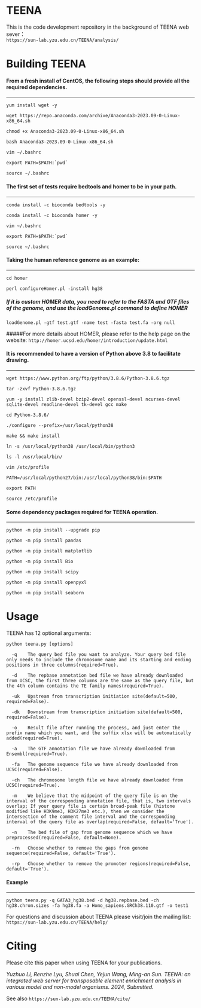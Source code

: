 # TEENA

This is the code development repository in the background of TEENA web sever：  
`https://sun-lab.yzu.edu.cn/TEENA/analysis/`

# Building TEENA  

#### From a fresh install of CentOS, the following steps should provide all the required dependencies.  
------------------------------------------------------------------------------------------------  
```
yum install wget -y
```
```
wget https://repo.anaconda.com/archive/Anaconda3-2023.09-0-Linux-x86_64.sh
```
```
chmod +x Anaconda3-2023.09-0-Linux-x86_64.sh
```
```
bash Anaconda3-2023.09-0-Linux-x86_64.sh
```
```
vim ~/.bashrc  
```
```
export PATH=$PATH:`pwd`   
```
```
source ~/.bashrc
```

#### The first set of tests require bedtools and homer to be in your path.  
------------------------------------------------------------------------------------------------
```
conda install -c bioconda bedtools -y
```
```
conda install -c bioconda homer -y  
```
```
vim ~/.bashrc  
```
```
export PATH=$PATH:`pwd`   
```
```
source ~/.bashrc  
```

#### Taking the human reference genome as an example:  
------------------------------------------------------------------------------------------------
```
cd homer
```
```
perl configureHomer.pl -install hg38  
```
##### If it is custom HOMER data, you need to refer to the FASTA and GTF files of the genome, and use the loadGenome.pl command to define HOMER  

```
loadGenome.pl -gtf test.gtf -name test -fasta test.fa -org null
```

#####For more details about HOMER, please refer to the help page on the website: `http://homer.ucsd.edu/homer/introduction/update.html`


#### It is recommended to have a version of Python above 3.8 to facilitate drawing.  
------------------------------------------------------------------------------------------------
```
wget https://www.python.org/ftp/python/3.8.6/Python-3.8.6.tgz
```
```
tar -zxvf Python-3.8.6.tgz
```
```
yum -y install zlib-devel bzip2-devel openssl-devel ncurses-devel sqlite-devel readline-devel tk-devel gcc make  
```
```
cd Python-3.8.6/  
```
```
./configure --prefix=/usr/local/python38  
```
```
make && make install  
```
```
ln -s /usr/local/python38 /usr/local/bin/python3  
```
```
ls -l /usr/local/bin/  
```
```
vim /etc/profile  
```
```
PATH=/usr/local/python27/bin:/usr/local/python38/bin:$PATH  
```
```
export PATH  
```
```
source /etc/profile
```


#### Some dependency packages required for TEENA operation.  
------------------------------------------------------------------------------------------------
```
python -m pip install --upgrade pip  
```
```
python -m pip install pandas  
```
```
python -m pip install matplotlib  
```
```
python -m pip install Bio  
```
```
python -m pip install scipy  
```
```
python -m pip install openpyxl  
```
```
python -m pip install seaborn  
```

# Usage  

TEENA has 12 optional arguments: 
```
python teena.py [options]  

  -q	The query bed file you want to analyze. Your query bed file only needs to include the chromosome name and its starting and ending positions in three columns(required=True).  

  -d 	The repbase annotation bed file we have already downloaded from UCSC, the first three columns are the same as the query file, but the 4th column contains the TE family names(required=True).  
  
  -uk 	Upstream from transcription initiation site(default=500, required=False).  
  
  -dk	Downstream from transcription initiation site(default=500, required=False).  
  
  -o 	Result file after running the process, and just enter the prefix name which you want, and the suffix xlsx will be automatically added(required=True).  
  
  -a	The GTF annotation file we have already downloaded from Ensembl(required=True).  
  
  -fa	The genome sequence file we have already downloaded from UCSC(required=False).  
  
  -ch	The chromosome length file we have already downloaded from UCSC(required=True).  
  
  -m	We believe that the midpoint of the query file is on the interval of the corresponding annotation file, that is, two intervals overlap; If your query file is certain broad-peak file (histone modified like H3K9me3, H3K27me3 etc.), then we consider the intersection of the comment file interval and the corresponding interval of the query file as overlap(required=False, default='True').  
  
  -n	The bed file of gap from genome sequence which we have preprocessed(required=False, default=None).  
  
  -rn	Choose whether to remove the gaps from genome sequence(required=False, default='True').  
  
  -rp	Choose whether to remove the promoter regions(required=False, default='True').
```

#### Example  
------------------------------------------------------------------------------------------------
```
python teena.py -q GATA3_hg38.bed -d hg38.repbase.bed -ch hg38.chrom.sizes -fa hg38.fa -a Homo_sapiens.GRCh38.110.gtf -o test1
```
For questions and discussion about TEENA please visit/join the mailing list: 
`https://sun-lab.yzu.edu.cn/TEENA/help/`

  
# Citing  

Please cite this paper when using TEENA for your publications.  

*Yuzhuo Li, Renzhe Lyu, Shuai Chen, Yejun Wang, Ming-an Sun. TEENA: an integrated web server for transposable element enrichment analysis in various model and non-model organisms. 2024, Submitted.*  

See also `https://sun-lab.yzu.edu.cn/TEENA/cite/`
